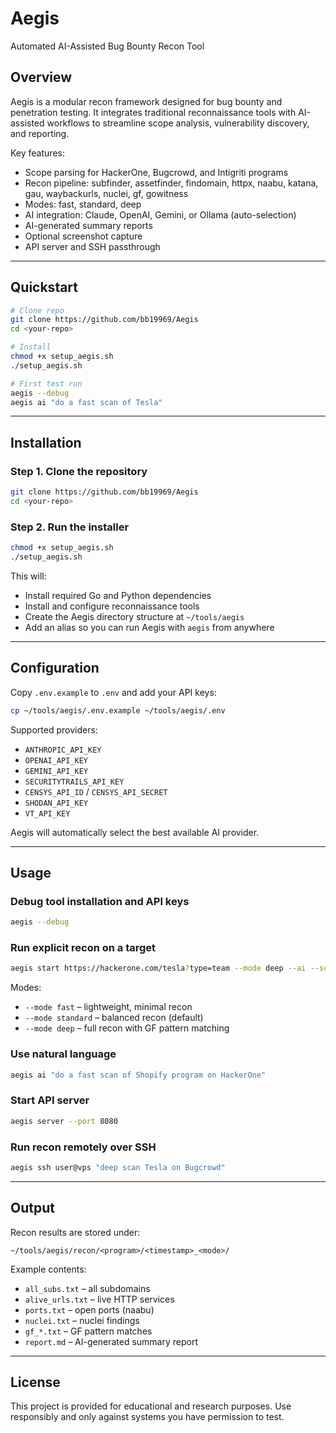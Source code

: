 # Aegis
Automated AI-Assisted Bug Bounty Recon Tool

## Overview
Aegis is a modular recon framework designed for bug bounty and penetration testing. It integrates traditional reconnaissance tools with AI-assisted workflows to streamline scope analysis, vulnerability discovery, and reporting.

Key features:
- Scope parsing for HackerOne, Bugcrowd, and Intigriti programs
- Recon pipeline: subfinder, assetfinder, findomain, httpx, naabu, katana, gau, waybackurls, nuclei, gf, gowitness
- Modes: fast, standard, deep
- AI integration: Claude, OpenAI, Gemini, or Ollama (auto-selection)
- AI-generated summary reports
- Optional screenshot capture
- API server and SSH passthrough

---

## Quickstart

```bash
# Clone repo
git clone https://github.com/bb19969/Aegis
cd <your-repo>

# Install
chmod +x setup_aegis.sh
./setup_aegis.sh

# First test run
aegis --debug
aegis ai "do a fast scan of Tesla"
```

---

## Installation

### Step 1. Clone the repository
```bash
git clone https://github.com/bb19969/Aegis
cd <your-repo>
```

### Step 2. Run the installer
```bash
chmod +x setup_aegis.sh
./setup_aegis.sh
```

This will:
- Install required Go and Python dependencies
- Install and configure reconnaissance tools
- Create the Aegis directory structure at `~/tools/aegis`
- Add an alias so you can run Aegis with `aegis` from anywhere

---

## Configuration

Copy `.env.example` to `.env` and add your API keys:
```bash
cp ~/tools/aegis/.env.example ~/tools/aegis/.env
```

Supported providers:
- `ANTHROPIC_API_KEY`
- `OPENAI_API_KEY`
- `GEMINI_API_KEY`
- `SECURITYTRAILS_API_KEY`
- `CENSYS_API_ID` / `CENSYS_API_SECRET`
- `SHODAN_API_KEY`
- `VT_API_KEY`

Aegis will automatically select the best available AI provider.

---

## Usage

### Debug tool installation and API keys
```bash
aegis --debug
```

### Run explicit recon on a target
```bash
aegis start https://hackerone.com/tesla?type=team --mode deep --ai --screenshots
```

Modes:
- `--mode fast` – lightweight, minimal recon
- `--mode standard` – balanced recon (default)
- `--mode deep` – full recon with GF pattern matching

### Use natural language
```bash
aegis ai "do a fast scan of Shopify program on HackerOne"
```

### Start API server
```bash
aegis server --port 8080
```

### Run recon remotely over SSH
```bash
aegis ssh user@vps "deep scan Tesla on Bugcrowd"
```

---

## Output

Recon results are stored under:
```
~/tools/aegis/recon/<program>/<timestamp>_<mode>/
```

Example contents:
- `all_subs.txt` – all subdomains
- `alive_urls.txt` – live HTTP services
- `ports.txt` – open ports (naabu)
- `nuclei.txt` – nuclei findings
- `gf_*.txt` – GF pattern matches
- `report.md` – AI-generated summary report

---

## License
This project is provided for educational and research purposes. Use responsibly and only against systems you have permission to test.
